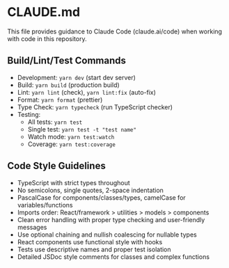 # CLAUDE.md

This file provides guidance to Claude Code (claude.ai/code) when working with code in this repository.

## Build/Lint/Test Commands

- Development: `yarn dev` (start dev server)
- Build: `yarn build` (production build)
- Lint: `yarn lint` (check), `yarn lint:fix` (auto-fix)
- Format: `yarn format` (prettier)
- Type Check: `yarn typecheck` (run TypeScript checker)
- Testing: 
  - All tests: `yarn test`
  - Single test: `yarn test -t "test name"` 
  - Watch mode: `yarn test:watch`
  - Coverage: `yarn test:coverage`

## Code Style Guidelines

- TypeScript with strict types throughout
- No semicolons, single quotes, 2-space indentation
- PascalCase for components/classes/types, camelCase for variables/functions
- Imports order: React/framework > utilities > models > components
- Clean error handling with proper type checking and user-friendly messages
- Use optional chaining and nullish coalescing for nullable types
- React components use functional style with hooks
- Tests use descriptive names and proper test isolation
- Detailed JSDoc style comments for classes and complex functions